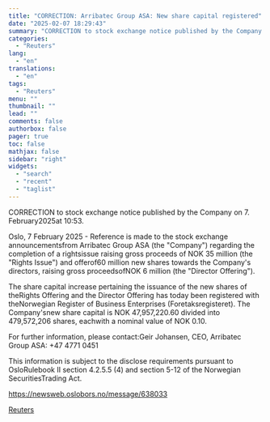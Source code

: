 ```yaml
---
title: "CORRECTION: Arribatec Group ASA: New share capital registered"
date: "2025-02-07 18:29:43"
summary: "CORRECTION to stock exchange notice published by the Company on 7. February2025at 10:53.Oslo, 7 February 2025 - Reference is made to the stock exchange announcementsfrom Arribatec Group ASA (the \"Company\") regarding the completion of a rightsissue raising gross proceeds of NOK 35 million (the \"Rights Issue\") and offerof60 million new..."
categories:
  - "Reuters"
lang:
  - "en"
translations:
  - "en"
tags:
  - "Reuters"
menu: ""
thumbnail: ""
lead: ""
comments: false
authorbox: false
pager: true
toc: false
mathjax: false
sidebar: "right"
widgets:
  - "search"
  - "recent"
  - "taglist"
---
```


CORRECTION to stock exchange notice published by the Company on 7. February2025at 10:53.

Oslo, 7 February 2025 - Reference is made to the stock exchange announcementsfrom Arribatec Group ASA (the "Company") regarding the completion of a rightsissue raising gross proceeds of NOK 35 million (the "Rights Issue") and offerof60 million new shares towards the Company's directors, raising gross proceedsofNOK 6 million (the "Director Offering").

The share capital increase pertaining the issuance of the new shares of theRights Offering and the Director Offering has today been registered with theNorwegian Register of Business Enterprises (Foretaksregisteret). The Company'snew share capital is NOK 47,957,220.60 divided into 479,572,206 shares, eachwith a nominal value of NOK 0.10.

For further information, please contact:Geir Johansen, CEO, Arribatec Group ASA: +47 4771 0451

This information is subject to the disclose requirements pursuant to OsloRulebook II section 4.2.5.5 (4) and section 5-12 of the Norwegian SecuritiesTrading Act.

https://newsweb.oslobors.no/message/638033

[Reuters](https://www.tradingview.com/news/reuters.com,2025-02-07:newsml_ObiMmG5wa:0-correction-arribatec-group-asa-new-share-capital-registered/)
